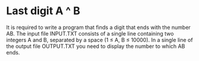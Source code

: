 # Last digit A ^ B
It is required to write a program that finds a digit that ends with the number AB.
The input file INPUT.TXT consists of a single line containing two integers A and B, separated by a space (1 ≤ A, B ≤ 10000).
In a single line of the output file OUTPUT.TXT you need to display the number to which AB ends.
